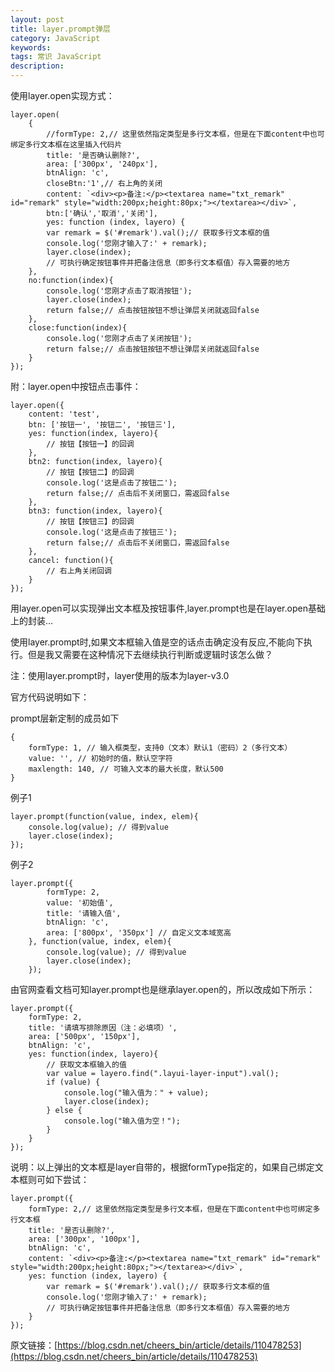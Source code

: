 ```yaml
---
layout: post
title: layer.prompt弹层
category: JavaScript
keywords: 
tags: 常识 JavaScript
description: 
---
```


使用layer.open实现方式：

```
layer.open(
	{
		//formType: 2,// 这里依然指定类型是多行文本框，但是在下面content中也可绑定多行文本框在这里插入代码片
		title: '是否确认删除?',
		area: ['300px', '240px'],
		btnAlign: 'c',
		closeBtn:'1',// 右上角的关闭
		content: `<div><p>备注:</p><textarea name="txt_remark" id="remark" style="width:200px;height:80px;"></textarea></div>`,
		btn:['确认','取消','关闭'],
		yes: function (index, layero) {
		var remark = $('#remark').val();// 获取多行文本框的值
		console.log('您刚才输入了:' + remark);
		layer.close(index);
		// 可执行确定按钮事件并把备注信息（即多行文本框值）存入需要的地方
	},
	no:function(index){
		console.log('您刚才点击了取消按钮');
		layer.close(index);
		return false;// 点击按钮按钮不想让弹层关闭就返回false
	},
	close:function(index){
		console.log('您刚才点击了关闭按钮');
		return false;// 点击按钮按钮不想让弹层关闭就返回false
	}
});

```

附：layer.open中按钮点击事件：

```
layer.open({
	content: 'test',
	btn: ['按钮一', '按钮二', '按钮三'],
	yes: function(index, layero){
		// 按钮【按钮一】的回调
	},
	btn2: function(index, layero){
		// 按钮【按钮二】的回调
		console.log('这是点击了按钮二');
		return false;// 点击后不关闭窗口，需返回false
	},
	btn3: function(index, layero){
		// 按钮【按钮三】的回调
		console.log('这是点击了按钮三');
		return false;// 点击后不关闭窗口，需返回false
	},
	cancel: function(){
		// 右上角关闭回调
	}
});

```

用layer.open可以实现弹出文本框及按钮事件,layer.prompt也是在layer.open基础上的封装…

使用layer.prompt时,如果文本框输入值是空的话点击确定没有反应,不能向下执行。但是我又需要在这种情况下去继续执行判断或逻辑时该怎么做？

注：使用layer.prompt时，layer使用的版本为layer-v3.0

官方代码说明如下：

prompt层新定制的成员如下

```
{
	formType: 1, // 输入框类型，支持0（文本）默认1（密码）2（多行文本）
	value: '', // 初始时的值，默认空字符
	maxlength: 140, // 可输入文本的最大长度，默认500
}
```

例子1
```
layer.prompt(function(value, index, elem){
	console.log(value); // 得到value
	layer.close(index);
});
```

例子2
```
layer.prompt({
		formType: 2,
		value: '初始值',
		title: '请输入值',
		btnAlign: 'c',
		area: ['800px', '350px'] // 自定义文本域宽高
	}, function(value, index, elem){
		console.log(value); // 得到value
		layer.close(index);
	});
```

由官网查看文档可知layer.prompt也是继承layer.open的，所以改成如下所示：

```
layer.prompt({
    formType: 2,
    title: '请填写排除原因（注：必填项）',
    area: ['500px', '150px'],
    btnAlign: 'c',
    yes: function(index, layero){
        // 获取文本框输入的值
        var value = layero.find(".layui-layer-input").val();
        if (value) {
            console.log("输入值为：" + value);
            layer.close(index);
        } else {
            console.log("输入值为空！");
        }
    }
});
```

说明：以上弹出的文本框是layer自带的，根据formType指定的，如果自己绑定文本框则可如下尝试：
```
layer.prompt({
	formType: 2,// 这里依然指定类型是多行文本框，但是在下面content中也可绑定多行文本框
	title: '是否认删除?',
	area: ['300px', '100px'],
	btnAlign: 'c',
	content: `<div><p>备注:</p><textarea name="txt_remark" id="remark" style="width:200px;height:80px;"></textarea></div>`,
	yes: function (index, layero) {
		var remark = $('#remark').val();// 获取多行文本框的值
		console.log('您刚才输入了:' + remark);
		// 可执行确定按钮事件并把备注信息（即多行文本框值）存入需要的地方
    }
});
```


原文链接：[https://blog.csdn.net/cheers_bin/article/details/110478253](https://blog.csdn.net/cheers_bin/article/details/110478253)